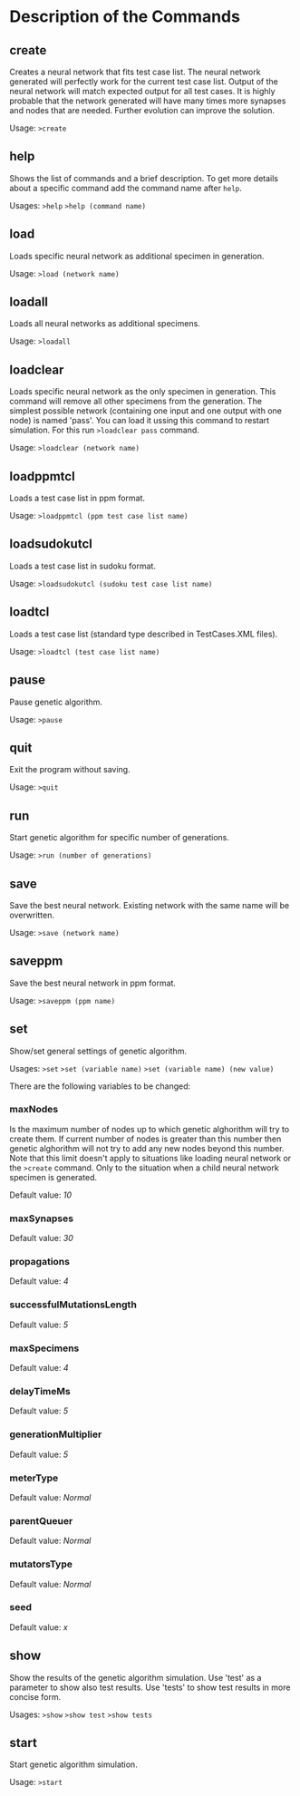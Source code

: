 # Description of the Commands
## create
Creates a neural network that fits test case list. 
The neural network generated will perfectly work for the current test case list. 
Output of the neural network will match expected output for all test cases.
It is highly probable that the network generated will have many times more synapses and nodes that are needed.
Further evolution can improve the solution.

Usage: `>create`
## help
Shows the list of commands and a brief description. 
To get more details about a specific command add the command name after `help`.

Usages:
`>help`
`>help (command name)`
## load          
Loads specific neural network as additional specimen in generation.

Usage: `>load (network name)`
## loadall
Loads all neural networks as additional specimens.

Usage: `>loadall`
## loadclear     
Loads specific neural network as the only specimen in generation. 
This command will remove all other specimens from the generation.
The simplest possible network (containing one input and one output with one node) is named 'pass'.
You can load it ussing this command to restart simulation. For this run `>loadclear pass` command.

Usage: `>loadclear (network name)`
## loadppmtcl    
Loads a test case list in ppm format.

Usage: `>loadppmtcl (ppm test case list name)`
## loadsudokutcl 
Loads a test case list in sudoku format.

Usage: `>loadsudokutcl (sudoku test case list name)`
## loadtcl       
Loads a test case list (standard type described in TestCases.XML files).

Usage: `>loadtcl (test case list name)`
## pause         
Pause genetic algorithm.

Usage: `>pause`
## quit          
Exit the program without saving.

Usage: `>quit`
## run           
Start genetic algorithm for specific number of generations.

Usage: `>run (number of generations)`
## save          
Save the best neural network. Existing network with the same name will be overwritten.

Usage: `>save (network name)`
## saveppm       
Save the best neural network in ppm format.

Usage: `>saveppm (ppm name)`
## set           
Show/set general settings of genetic algorithm.

Usages:
`>set`
`>set (variable name)`
`>set (variable name) (new value)`

There are the following variables to be changed:
### maxNodes
  Is the maximum number of nodes up to which genetic alghorithm will try to create them. 
  If current number of nodes is greater than this number then genetic alghorithm will not try to add any new nodes beyond this number.
  Note that this limit doesn't apply to situations like loading neural network or the `>create` command. 
  Only to the situation when a child neural network specimen is generated.
  
  Default value: *10*
### maxSynapses

  Default value: *30*
### propagations

  Default value: *4*
### successfulMutationsLength

  Default value: *5*
### maxSpecimens
  
  Default value: *4*
  
### delayTimeMs

  Default value: *5*
### generationMultiplier

  Default value: *5*
### meterType

  Default value: *Normal*
### parentQueuer

  Default value: *Normal*
### mutatorsType
  
  Default value: *Normal*
### seed

  Default value: *x*
## show          
Show the results of the genetic algorithm simulation.
Use 'test' as a parameter to show also test results.
Use 'tests' to show test results in more concise form.

Usages:
`>show`
`>show test`
`>show tests`
## start         
Start genetic algorithm simulation.

Usage: `>start`

